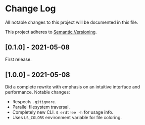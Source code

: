 # Change Log
All notable changes to this project will be documented in this file.
 
This project adheres to [Semantic Versioning](http://semver.org/).
 
## [0.1.0] - 2021-05-08

First release.

## [1.0.0] - 2021-05-08

Did a complete rewrite with emphasis on an intuitive interface and performance. Notable changes:
- Respects `.gitignore`.
- Parallel filesystem traversal.
- Completely new CLI. `$ erdtree -h` for usage info.
- Uses `LS_COLORS` environment variable for file coloring.
